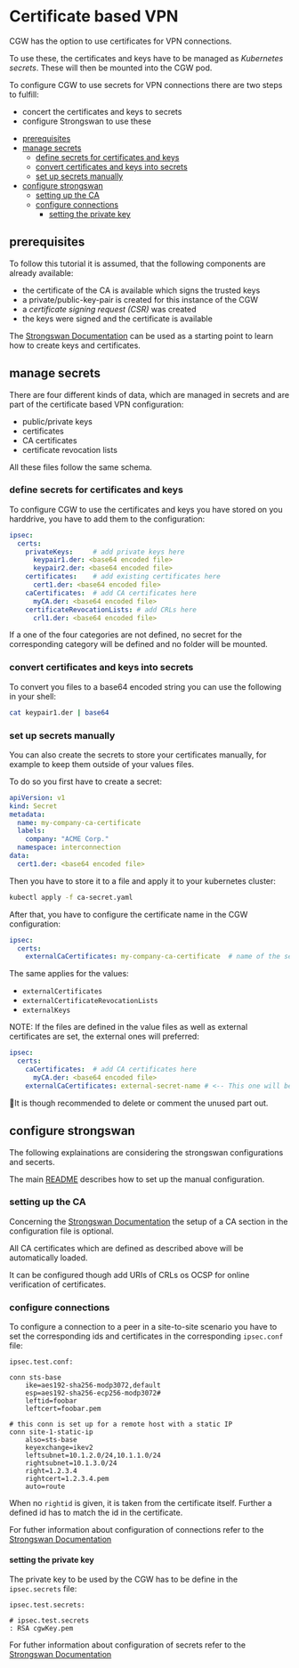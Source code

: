 # Certificate based VPN

CGW has the option to use certificates for VPN connections.

To use these, the certificates and keys have to be managed as *Kubernetes secrets*.
These will then be mounted into the CGW pod.

To configure CGW to use secrets for VPN connections there are two steps to fulfill:

* concert the certificates and keys to secrets
* configure Strongswan to use these

<!-- toc -->

* [prerequisites](#prerequisites)
* [manage secrets](#manage-secrets)
  * [define secrets for certificates and keys](#define-secrets-for-certificates-and-keys)
  * [convert certificates and keys into secrets](#convert-certificates-and-keys-into-secrets)
  * [set up secrets manually](#set-up-secrets--manually)
* [configure strongswan](#configure-strongswan)
  * [setting up the CA](#setting-up-the-ca)
  * [configure connections](#configure-connections)
    * [setting the private key](#setting-the-private-key)

<!-- tocstop -->

## prerequisites

To follow this tutorial it is assumed, that the following components are already available:

* the certificate of the CA is available which signs the trusted keys
* a private/public-key-pair is created for this instance of the CGW
* a *certificate signing request (CSR)* was created
* the keys were signed and the certificate is available

The [Strongswan Documentation](https://wiki.strongswan.org/projects/strongswan/wiki/SimpleCA) can be used
as a starting point to learn how to create keys and certificates.

## manage secrets

There are four different kinds of data, which are managed in secrets and are part
of the certificate based VPN configuration:

* public/private keys
* certificates
* CA certificates
* certificate revocation lists

All these files follow the same schema.

### define secrets for certificates and keys

To configure CGW to use the certificates and keys you have stored on you harddrive,
you have to add them to the configuration:

```yaml
ipsec:
  certs:
    privateKeys:     # add private keys here
      keypair1.der: <base64 encoded file>
      keypair2.der: <base64 encoded file>
    certificates:    # add existing certificates here
      cert1.der: <base64 encoded file>
    caCertificates:  # add CA certificates here
      myCA.der: <base64 encoded file>
    certificateRevocationLists: # add CRLs here
      crl1.der: <base64 encoded file>
```

If a one of the four categories are not defined,
no secret for the corresponding category will be defined
and no folder will be mounted.
      
### convert certificates and keys into secrets

To convert you files to a base64 encoded string you can use the following in your shell:

```sh
cat keypair1.der | base64
```

### set up secrets  manually

You can also create the secrets to store your certificates manually, for example to keep them outside of your
values files.

To do so you first have to create a secret:

```yaml
apiVersion: v1
kind: Secret
metadata:
  name: my-company-ca-certificate
  labels:
    company: "ACME Corp."
  namespace: interconnection
data:
  cert1.der: <base64 encoded file>
```

Then you have to store it to a file and apply it to your kubernetes cluster:

```sh
kubectl apply -f ca-secret.yaml
```

After that, you have to configure the certificate name in the CGW configuration:

```yaml
ipsec:
  certs:
    externalCaCertificates: my-company-ca-certificate  # name of the secret
```

The same applies for the values:

* `externalCertificates`
* `externalCertificateRevocationLists`
* `externalKeys`

NOTE: If the files are defined in the value files as well as external certificates are set,
the external ones will preferred:

```yaml
ipsec:
  certs:
    caCertificates:  # add CA certificates here
      myCA.der: <base64 encoded file>
    externalCaCertificates: external-secret-name # <-- This one will be preferred
```

It is though recommended to delete or comment the unused part out.

## configure strongswan

The following explainations are considering the strongswan configurations and secerts.

The main [README](../README.md#manual-strongswan-configuration) describes how to set up the manual configuration.

### setting up the CA

Concerning the [Strongswan Documentation](https://wiki.strongswan.org/projects/strongswan/wiki/CaSection)
the setup of a CA section in the configuration file is optional.

All CA certificates which are defined as described above will be automatically loaded.

It can be configured though add URIs of CRLs os OCSP for online verification of certificates.

### configure connections

To configure a connection to a peer in a site-to-site scenario you have to set the corresponding ids and
certificates in the corresponding `ipsec.conf` file:

`ipsec.test.conf:`

```
conn sts-base
    ike=aes192-sha256-modp3072,default
    esp=aes192-sha256-ecp256-modp3072#
    leftid=foobar
    leftcert=foobar.pem

# this conn is set up for a remote host with a static IP
conn site-1-static-ip
    also=sts-base
    keyexchange=ikev2
    leftsubnet=10.1.2.0/24,10.1.1.0/24
    rightsubnet=10.1.3.0/24
    right=1.2.3.4
    rightcert=1.2.3.4.pem
    auto=route
```

When no `rightid` is given, it is taken from the certificate itself.
Further a defined id has to match the id in the certificate.

For futher information about configuration of connections refer to the [Strongswan Documentation](https://wiki.strongswan.org/projects/strongswan/wiki/ConnSection)

#### setting the private key

The private key to be used by the CGW has to be define in the `ipsec.secrets` file:

`ipsec.test.secrets:`

```
# ipsec.test.secrets
: RSA cgwKey.pem
```

For futher information about configuration of secrets refer to the [Strongswan Documentation](https://wiki.strongswan.org/projects/strongswan/wiki/Ipsecsecrets)

